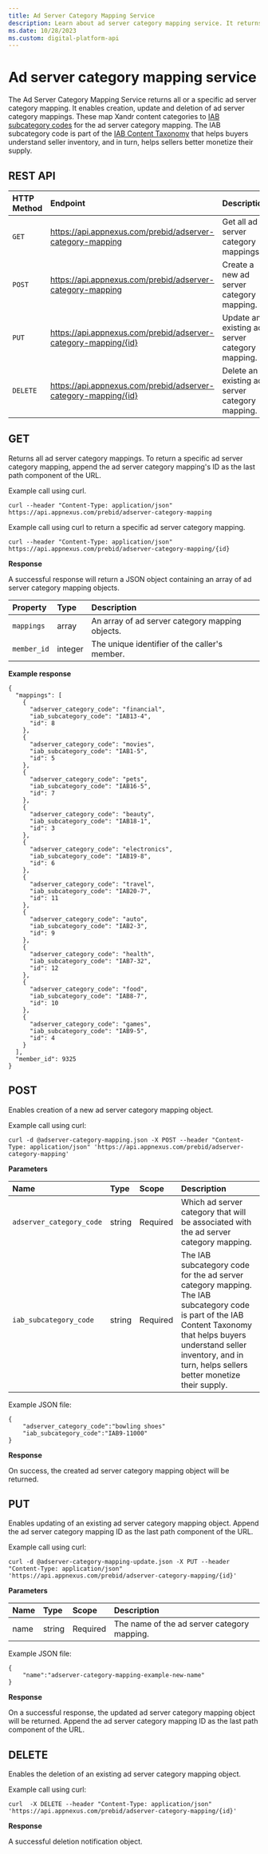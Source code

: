 ```yaml
---
title: Ad Server Category Mapping Service
description: Learn about ad server category mapping service. It returns all or a specific ad server category mapping.
ms.date: 10/28/2023
ms.custom: digital-platform-api
---
```


# Ad server category mapping service

The Ad Server Category Mapping Service returns all or a specific ad server category mapping. It enables creation, update and deletion of ad server category mappings. These map Xandr content categories to [IAB subcategory codes](https://www.iab.com/guidelines/iab-quality-assurance-guidelines-qag-taxonomy/) for the ad server category mapping. The IAB subcategory code is part of the [IAB Content Taxonomy](https://www.iab.com/guidelines/content-taxonomy/) that helps buyers understand seller inventory, and in turn, helps sellers better monetize their supply.

## REST API

| HTTP Method | Endpoint | Description |
|:---|:---|:---|
| `GET` | https://api.appnexus.com/prebid/adserver-category-mapping | Get all ad server category mappings. |
| `POST` | https://api.appnexus.com/prebid/adserver-category-mapping | Create a new ad server category mapping. |
| `PUT` | https://api.appnexus.com/prebid/adserver-category-mapping/{id} | Update an existing ad server category mapping. |
| `DELETE` | https://api.appnexus.com/prebid/adserver-category-mapping/{id} | Delete an existing ad server category mapping. |

## GET

Returns all ad server category mappings. To return a specific ad server category mapping, append the ad server category mapping's ID as the last path component of the URL.

Example call using curl.

```
curl --header "Content-Type: application/json" https://api.appnexus.com/prebid/adserver-category-mapping
```

Example call using curl to return a specific ad server category mapping.

```
curl --header "Content-Type: application/json" https://api.appnexus.com/prebid/adserver-category-mapping/{id}
```

**Response**

A successful response will return a JSON object containing an array of ad server category mapping objects.

| Property | Type | Description |
|:---|:---|:---|
| `mappings` | array | An array of ad server category mapping objects. |
| `member_id` | integer | The unique identifier of the caller's member. |

**Example response**

```
{
  "mappings": [
    {
      "adserver_category_code": "financial",
      "iab_subcategory_code": "IAB13-4",
      "id": 8
    },
    {
      "adserver_category_code": "movies",
      "iab_subcategory_code": "IAB1-5",
      "id": 5
    },
    {
      "adserver_category_code": "pets",
      "iab_subcategory_code": "IAB16-5",
      "id": 7
    },
    {
      "adserver_category_code": "beauty",
      "iab_subcategory_code": "IAB18-1",
      "id": 3
    },
    {
      "adserver_category_code": "electronics",
      "iab_subcategory_code": "IAB19-8",
      "id": 6
    },
    {
      "adserver_category_code": "travel",
      "iab_subcategory_code": "IAB20-7",
      "id": 11
    },
    {
      "adserver_category_code": "auto",
      "iab_subcategory_code": "IAB2-3",
      "id": 9
    },
    {
      "adserver_category_code": "health",
      "iab_subcategory_code": "IAB7-32",
      "id": 12
    },
    {
      "adserver_category_code": "food",
      "iab_subcategory_code": "IAB8-7",
      "id": 10
    },
    {
      "adserver_category_code": "games",
      "iab_subcategory_code": "IAB9-5",
      "id": 4
    }
  ],
  "member_id": 9325
}
```

## POST

Enables creation of a new ad server category mapping object.

Example call using curl:

```
curl -d @adserver-category-mapping.json -X POST --header "Content-Type: application/json" 'https://api.appnexus.com/prebid/adserver-category-mapping'
```

**Parameters**

| Name | Type | Scope | Description |
|:---|:---|:---|:---|
| `adserver_category_code` | string | Required | Which ad server category that will be associated with the ad server category mapping. |
| `iab_subcategory_code` | string | Required | The IAB subcategory code for the ad server category mapping. The IAB subcategory code is part of the IAB Content Taxonomy that helps buyers understand seller inventory, and in turn, helps sellers better monetize their supply. |

Example JSON file:

```
{
    "adserver_category_code":"bowling shoes"
    "iab_subcategory_code":"IAB9-11000"
}
```

**Response**

On success, the created ad server category mapping object will be returned.

## PUT

Enables updating of an existing ad server category mapping object. Append the ad server category mapping ID as the last path component of the URL.

Example call using curl:

```
curl -d @adserver-category-mapping-update.json -X PUT --header "Content-Type: application/json" 'https://api.appnexus.com/prebid/adserver-category-mapping/{id}'
```

**Parameters**

| Name | Type | Scope | Description |
|:---|:---|:---|:---|
| name | string | Required | The name of the ad server category mapping. |

Example JSON file:

```
{
    "name":"adserver-category-mapping-example-new-name"
}
```

**Response**

On a successful response, the updated ad server category mapping object will be returned. Append the ad server category mapping ID as the last path component of the URL.

## DELETE

Enables the deletion of an existing ad server category mapping object.

Example call using curl:

```
curl  -X DELETE --header "Content-Type: application/json" 'https://api.appnexus.com/prebid/adserver-category-mapping/{id}'
```

**Response**

A successful deletion notification object.
